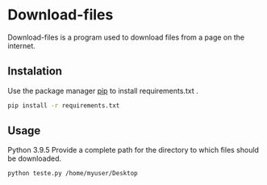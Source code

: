 # Download-files

Download-files is a program used to download files from a page on the internet.

## Instalation

Use the package manager [pip](https://pip.pypa.io/en/stable/) to install requirements.txt .

```bash
pip install -r requirements.txt
```
## Usage

Python 3.9.5
Provide a complete path for the directory to which files should be downloaded.

```bash
python teste.py /home/myuser/Desktop
```
